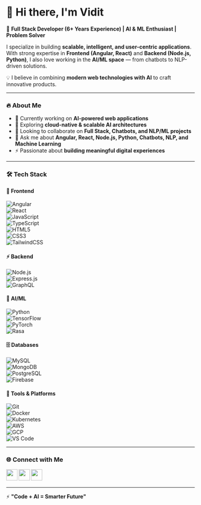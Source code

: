 # 👋 Hi there, I'm Vidit  

🚀 **Full Stack Developer (6+ Years Experience) | AI & ML Enthusiast | Problem Solver**  

I specialize in building **scalable, intelligent, and user-centric applications**.  
With strong expertise in **Frontend (Angular, React)** and **Backend (Node.js, Python)**, I also love working in the **AI/ML space** — from chatbots to NLP-driven solutions.  

💡 I believe in combining **modern web technologies with AI** to craft innovative products.  

---

### 🔥 About Me  
- 🔭 Currently working on **AI-powered web applications**  
- 🌱 Exploring **cloud-native & scalable AI architectures**  
- 👯 Looking to collaborate on **Full Stack, Chatbots, and NLP/ML projects**  
- 💬 Ask me about **Angular, React, Node.js, Python, Chatbots, NLP, and Machine Learning**  
- ⚡ Passionate about **building meaningful digital experiences**  

---

### 🛠️ Tech Stack  

#### 🚀 Frontend  
![Angular](https://img.shields.io/badge/Angular-DD0031?style=flat&logo=angular&logoColor=white)  
![React](https://img.shields.io/badge/React-20232A?style=flat&logo=react&logoColor=61DAFB)  
![JavaScript](https://img.shields.io/badge/JavaScript-ES6+-F7DF1E?style=flat&logo=javascript&logoColor=black)  
![TypeScript](https://img.shields.io/badge/TypeScript-007ACC?style=flat&logo=typescript&logoColor=white)  
![HTML5](https://img.shields.io/badge/HTML5-E34F26?style=flat&logo=html5&logoColor=white)  
![CSS3](https://img.shields.io/badge/CSS3-1572B6?style=flat&logo=css3&logoColor=white)  
![TailwindCSS](https://img.shields.io/badge/Tailwind_CSS-38B2AC?style=flat&logo=tailwind-css&logoColor=white)  

#### ⚡ Backend  
![Node.js](https://img.shields.io/badge/Node.js-43853D?style=flat&logo=node-dot-js&logoColor=white)  
![Express.js](https://img.shields.io/badge/Express.js-404D59?style=flat&logo=express)  
![GraphQL](https://img.shields.io/badge/GraphQL-E10098?style=flat&logo=graphql&logoColor=white)  

#### 🤖 AI/ML  
![Python](https://img.shields.io/badge/Python-3776AB?style=flat&logo=python&logoColor=white)  
![TensorFlow](https://img.shields.io/badge/TensorFlow-FF6F00?style=flat&logo=tensorflow&logoColor=white)  
![PyTorch](https://img.shields.io/badge/PyTorch-EE4C2C?style=flat&logo=pytorch&logoColor=white)  
![Rasa](https://img.shields.io/badge/Rasa-5A17EE?style=flat&logo=rasa&logoColor=white)  

#### 🗄️ Databases  
![MySQL](https://img.shields.io/badge/MySQL-005C84?style=flat&logo=mysql&logoColor=white)  
![MongoDB](https://img.shields.io/badge/MongoDB-4EA94B?style=flat&logo=mongodb&logoColor=white)  
![PostgreSQL](https://img.shields.io/badge/PostgreSQL-316192?style=flat&logo=postgresql&logoColor=white)  
![Firebase](https://img.shields.io/badge/Firebase-FFCA28?style=flat&logo=firebase&logoColor=black)  

#### 🔧 Tools & Platforms  
![Git](https://img.shields.io/badge/Git-F05032?style=flat&logo=git&logoColor=white)  
![Docker](https://img.shields.io/badge/Docker-2496ED?style=flat&logo=docker&logoColor=white)  
![Kubernetes](https://img.shields.io/badge/Kubernetes-326CE5?style=flat&logo=kubernetes&logoColor=white)  
![AWS](https://img.shields.io/badge/AWS-232F3E?style=flat&logo=amazon-aws&logoColor=white)  
![GCP](https://img.shields.io/badge/GCP-4285F4?style=flat&logo=google-cloud&logoColor=white)  
![VS Code](https://img.shields.io/badge/VS_Code-0078D4?style=flat&logo=visual-studio-code&logoColor=white)  

---

### 🌐 Connect with Me  
<a href="https://twitter.com/vidit_khemka">
    <img align="left" width="30px" src="https://cdn.jsdelivr.net/gh/devicons/devicon/icons/twitter/twitter-original.svg"/>
</a>
<a href="https://www.linkedin.com/in/vidit-khemka-486061143/">
    <img align="left" width="30px" src="https://cdn.jsdelivr.net/gh/devicons/devicon/icons/linkedin/linkedin-original.svg"/>
</a>
<a href="https://www.kaggle.com/viditkhemka">
    <img align="left" width="30px" src="https://cdn.jsdelivr.net/gh/simple-icons/simple-icons/icons/kaggle.svg"/>
</a>  

<br/><br/>  

---

⚡ **"Code + AI = Smarter Future"**  
